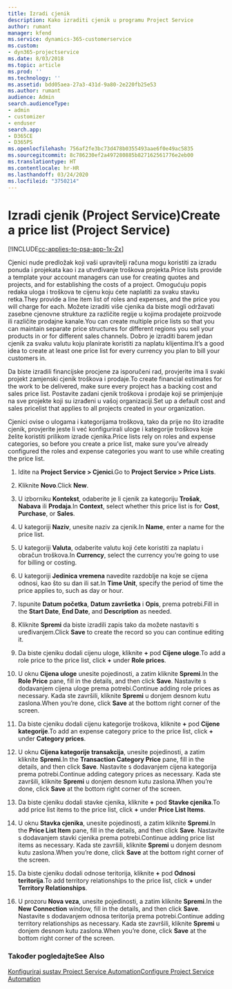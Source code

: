 ```yaml
---
title: Izradi cjenik
description: Kako izraditi cjenik u programu Project Service
author: rumant
manager: kfend
ms.service: dynamics-365-customerservice
ms.custom:
- dyn365-projectservice
ms.date: 8/03/2018
ms.topic: article
ms.prod: ''
ms.technology: ''
ms.assetid: bdd05aea-27a3-431d-9a80-2e220fb25e53
ms.author: rumant
audience: Admin
search.audienceType:
- admin
- customizer
- enduser
search.app:
- D365CE
- D365PS
ms.openlocfilehash: 756af2fe3bc73d478b0355493aae6f0e49ac5835
ms.sourcegitcommit: 8c786230ef2a497280885b827162561776e2eb00
ms.translationtype: HT
ms.contentlocale: hr-HR
ms.lasthandoff: 03/24/2020
ms.locfileid: "3750214"
---
```

# <a name="create-a-price-list-project-service"></a><span data-ttu-id="899da-103">Izradi cjenik (Project Service)</span><span class="sxs-lookup"><span data-stu-id="899da-103">Create a price list (Project Service)</span></span>

[!INCLUDE[cc-applies-to-psa-app-1x-2x](../includes/cc-applies-to-psa-app-1x-2x.md)]

<span data-ttu-id="899da-104">Cjenici nude predložak koji vaši upravitelji računa mogu koristiti za izradu ponuda i projekata kao i za utvrđivanje troškova projekta.</span><span class="sxs-lookup"><span data-stu-id="899da-104">Price lists provide a template your account managers can use for creating quotes and projects, and for establishing the costs of a project.</span></span> <span data-ttu-id="899da-105">Omogućuju popis redaka uloga i troškova te cijenu koju ćete naplatiti za svaku stavku retka.</span><span class="sxs-lookup"><span data-stu-id="899da-105">They provide a line item list of roles and expenses, and the price you will charge for each.</span></span> <span data-ttu-id="899da-106">Možete izraditi više cjenika da biste mogli održavati zasebne cjenovne strukture za različite regije u kojima prodajete proizvode ili različite prodajne kanale.</span><span class="sxs-lookup"><span data-stu-id="899da-106">You can create multiple price lists so that you can maintain separate price structures for different regions you sell your products in or for different sales channels.</span></span> <span data-ttu-id="899da-107">Dobro je izraditi barem jedan cjenik za svaku valutu koju planirate koristiti za naplatu klijentima.</span><span class="sxs-lookup"><span data-stu-id="899da-107">It’s a good idea to create at least one price list for every currency you plan to bill your customers in.</span></span>  
  
<span data-ttu-id="899da-108">Da biste izradili financijske procjene za isporučeni rad, provjerite ima li svaki projekt zamjenski cjenik troškova i prodaje.</span><span class="sxs-lookup"><span data-stu-id="899da-108">To create financial estimates for the work to be delivered, make sure every project has a backing cost and sales price list.</span></span> <span data-ttu-id="899da-109">Postavite zadani cjenik troškova i prodaje koji se primjenjuje na sve projekte koji su izrađeni u vašoj organizaciji.</span><span class="sxs-lookup"><span data-stu-id="899da-109">Set up a default cost and sales pricelist that applies to all projects created in your organization.</span></span>  
  
<span data-ttu-id="899da-110">Cjenici ovise o ulogama i kategorijama troškova, tako da prije no što izradite cjenik, provjerite jeste li već konfigurirali uloge i kategorije troškova koje želite koristiti prilikom izrade cjenika.</span><span class="sxs-lookup"><span data-stu-id="899da-110">Price lists rely on roles and expense categories, so before you create a price list, make sure you’ve already configured the roles and expense categories you want to use while creating the price list.</span></span>  
  
1.  <span data-ttu-id="899da-111">Idite na **Project Service > Cjenici**.</span><span class="sxs-lookup"><span data-stu-id="899da-111">Go to **Project Service > Price Lists**.</span></span>  
  
2.  <span data-ttu-id="899da-112">Kliknite **Novo**.</span><span class="sxs-lookup"><span data-stu-id="899da-112">Click **New**.</span></span>  
  
3.  <span data-ttu-id="899da-113">U izborniku **Kontekst**, odaberite je li cjenik za kategoriju **Trošak**, **Nabava** ili **Prodaja**.</span><span class="sxs-lookup"><span data-stu-id="899da-113">In **Context**, select whether this price list is for **Cost**, **Purchase**, or **Sales**.</span></span>  
  
4.  <span data-ttu-id="899da-114">U kategoriji **Naziv**, unesite naziv za cjenik.</span><span class="sxs-lookup"><span data-stu-id="899da-114">In **Name**, enter a name for the price list.</span></span>  
  
5.  <span data-ttu-id="899da-115">U kategoriji **Valuta**, odaberite valutu koji ćete koristiti za naplatu i obračun troškova.</span><span class="sxs-lookup"><span data-stu-id="899da-115">In **Currency**, select the currency you’re going to use for billing or costing.</span></span>  
  
6.  <span data-ttu-id="899da-116">U kategoriji **Jedinica vremena** navedite razdoblje na koje se cijena odnosi, kao što su dan ili sat.</span><span class="sxs-lookup"><span data-stu-id="899da-116">In **Time Unit**, specify the period of time the price applies to, such as day or hour.</span></span>  
  
7.  <span data-ttu-id="899da-117">Ispunite **Datum početka**, **Datum završetka** i **Opis**, prema potrebi.</span><span class="sxs-lookup"><span data-stu-id="899da-117">Fill in the **Start Date**, **End Date**, and **Description** as needed.</span></span>  
  
8.  <span data-ttu-id="899da-118">Kliknite **Spremi** da biste izradili zapis tako da možete nastaviti s uređivanjem.</span><span class="sxs-lookup"><span data-stu-id="899da-118">Click **Save** to create the record so you can continue editing it.</span></span>  
  
9. <span data-ttu-id="899da-119">Da biste cjeniku dodali cijenu uloge, kliknite **+** pod **Cijene uloge**.</span><span class="sxs-lookup"><span data-stu-id="899da-119">To add a role price to the price list, click **+** under **Role prices**.</span></span>  
  
10. <span data-ttu-id="899da-120">U oknu **Cijena uloge** unesite pojedinosti, a zatim kliknite **Spremi**.</span><span class="sxs-lookup"><span data-stu-id="899da-120">In the **Role Price** pane, fill in the details, and then click **Save**.</span></span> <span data-ttu-id="899da-121">Nastavite s dodavanjem cijena uloge prema potrebi.</span><span class="sxs-lookup"><span data-stu-id="899da-121">Continue adding role prices as necessary.</span></span> <span data-ttu-id="899da-122">Kada ste završili, kliknite **Spremi** u donjem desnom kutu zaslona.</span><span class="sxs-lookup"><span data-stu-id="899da-122">When you’re done, click **Save** at the bottom right corner of the screen.</span></span>  
  
11. <span data-ttu-id="899da-123">Da biste cjeniku dodali cijenu kategorije troškova, kliknite **+** pod **Cijene kategorije**.</span><span class="sxs-lookup"><span data-stu-id="899da-123">To add an expense category price to the price list, click **+** under **Category prices**.</span></span>  
  
12. <span data-ttu-id="899da-124">U oknu **Cijena kategorije transakcija**, unesite pojedinosti, a zatim kliknite **Spremi**.</span><span class="sxs-lookup"><span data-stu-id="899da-124">In the **Transaction Category Price** pane, fill in the details, and then click **Save**.</span></span> <span data-ttu-id="899da-125">Nastavite s dodavanjem cijena kategorija prema potrebi.</span><span class="sxs-lookup"><span data-stu-id="899da-125">Continue adding category prices as necessary.</span></span> <span data-ttu-id="899da-126">Kada ste završili, kliknite **Spremi** u donjem desnom kutu zaslona.</span><span class="sxs-lookup"><span data-stu-id="899da-126">When you’re done, click **Save** at the bottom right corner of the screen.</span></span>  
  
13. <span data-ttu-id="899da-127">Da biste cjeniku dodali stavke cjenika, kliknite **+** pod **Stavke cjenika**.</span><span class="sxs-lookup"><span data-stu-id="899da-127">To add price list items to the price list, click **+** under **Price List Items**.</span></span>  
  
14. <span data-ttu-id="899da-128">U oknu **Stavka cjenika**, unesite pojedinosti, a zatim kliknite **Spremi**.</span><span class="sxs-lookup"><span data-stu-id="899da-128">In the **Price List Item** pane, fill in the details, and then click **Save**.</span></span> <span data-ttu-id="899da-129">Nastavite s dodavanjem stavki cjenika prema potrebi.</span><span class="sxs-lookup"><span data-stu-id="899da-129">Continue adding price list items as necessary.</span></span> <span data-ttu-id="899da-130">Kada ste završili, kliknite **Spremi** u donjem desnom kutu zaslona.</span><span class="sxs-lookup"><span data-stu-id="899da-130">When you’re done, click **Save** at the bottom right corner of the screen.</span></span>  
  
15. <span data-ttu-id="899da-131">Da biste cjeniku dodali odnose teritorija, kliknite **+** pod **Odnosi teritorija**.</span><span class="sxs-lookup"><span data-stu-id="899da-131">To add territory relationships to the price list, click **+** under **Territory Relationships**.</span></span>  
  
16. <span data-ttu-id="899da-132">U prozoru **Nova veza**, unesite pojedinosti, a zatim kliknite **Spremi**.</span><span class="sxs-lookup"><span data-stu-id="899da-132">In the **New Connection** window, fill in the details, and then click **Save**.</span></span> <span data-ttu-id="899da-133">Nastavite s dodavanjem odnosa teritorija prema potrebi.</span><span class="sxs-lookup"><span data-stu-id="899da-133">Continue adding territory relationships as necessary.</span></span> <span data-ttu-id="899da-134">Kada ste završili, kliknite **Spremi** u donjem desnom kutu zaslona.</span><span class="sxs-lookup"><span data-stu-id="899da-134">When you’re done, click **Save** at the bottom right corner of the screen.</span></span>  
  
### <a name="see-also"></a><span data-ttu-id="899da-135">Također pogledajte</span><span class="sxs-lookup"><span data-stu-id="899da-135">See Also</span></span>  
 [<span data-ttu-id="899da-136">Konfiguriraj sustav Project Service Automation</span><span class="sxs-lookup"><span data-stu-id="899da-136">Configure Project Service Automation</span></span>](../project-service/configure.md)

